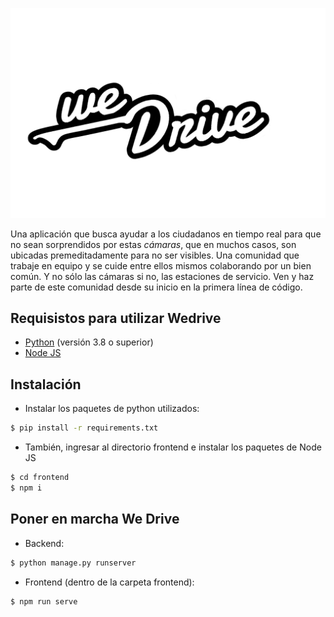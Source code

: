 
![Nuestra Marca](https://raw.githubusercontent.com/CamiloArias47/we-driver/master/frontend/src/assets/img/weDrive.png)

Una aplicación que busca ayudar a los ciudadanos en tiempo real para que no sean sorprendidos
por estas *cámaras*, que en muchos casos, son ubicadas premeditadamente para no ser visibles.
Una comunidad que trabaje en equipo y se cuide entre ellos mismos colaborando por un bien común.
Y no sólo las cámaras si no, las estaciones de servicio.
Ven y haz parte de este comunidad desde su inicio en la primera línea de código.

## Requisistos para utilizar Wedrive
- [Python](https://www.python.org/downloads/) (versión 3.8 o superior)
- [Node JS](https://nodejs.org/en/download/)

## Instalación 
- Instalar los paquetes de python utilizados:
```sh
$ pip install -r requirements.txt
```
- También, ingresar al directorio frontend e instalar los paquetes de Node JS 
```sh
$ cd frontend
$ npm i
```

## Poner en marcha We Drive
- Backend:
```sh
$ python manage.py runserver
```
- Frontend (dentro de la carpeta frontend):
```sh
$ npm run serve
```


